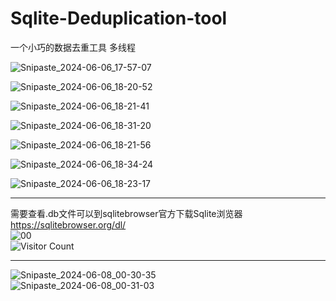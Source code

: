 # Sqlite-Deduplication-tool  
一个小巧的数据去重工具 多线程


![Snipaste_2024-06-06_17-57-07](https://github.com/EMIL5x9jvaB/Sqlite-Deduplication-tool/assets/140598477/c11567f4-eafe-46a7-b420-aba738276a23)  

![Snipaste_2024-06-06_18-20-52](https://github.com/EMIL5x9jvaB/Sqlite-Deduplication-tool/assets/140598477/670441e8-fd26-4d93-a18c-96e862e8a472)  

![Snipaste_2024-06-06_18-21-41](https://github.com/EMIL5x9jvaB/Sqlite-Deduplication-tool/assets/140598477/dc0bcbce-c4d6-4dcf-a21c-63ef63747e87)  

![Snipaste_2024-06-06_18-31-20](https://github.com/EMIL5x9jvaB/Sqlite-Deduplication-tool/assets/140598477/44a218ba-97a7-43f9-b5b7-5f21e0d50c0b)  

![Snipaste_2024-06-06_18-21-56](https://github.com/EMIL5x9jvaB/Sqlite-Deduplication-tool/assets/140598477/f06d8d74-5dd0-4ecb-b0fc-c10ae8b8936e)  

![Snipaste_2024-06-06_18-34-24](https://github.com/EMIL5x9jvaB/Sqlite-Deduplication-tool/assets/140598477/7900af4d-778e-4b3d-aea4-007e733f48c2)  

![Snipaste_2024-06-06_18-23-17](https://github.com/EMIL5x9jvaB/Sqlite-Deduplication-tool/assets/140598477/5903cb16-1821-4f36-bbf3-f702742fb958)  
****
需要查看.db文件可以到sqlitebrowser官方下载Sqlite浏览器  
https://sqlitebrowser.org/dl/  
![00](https://github.com/EMIL5x9jvaB/Sqlite-Deduplication-tool/assets/140598477/fe687777-369a-4121-b6b0-51cc553f827f)  
![Visitor Count](https://profile-counter.glitch.me/EMIL5x9jvaB/count.svg)  
****  
![Snipaste_2024-06-08_00-30-35](https://github.com/EMIL5x9jvaB/Sqlite-Deduplication-tool/assets/140598477/e3c2ae2c-6148-4068-a6fa-ab917918ec7c)  
![Snipaste_2024-06-08_00-31-03](https://github.com/EMIL5x9jvaB/Sqlite-Deduplication-tool/assets/140598477/117824cc-ec95-42e5-ad92-1ee08de22110)  





